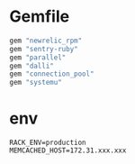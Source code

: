# Gemfile
```ruby
gem "newrelic_rpm"
gem "sentry-ruby"
gem "parallel"
gem "dalli"
gem "connection_pool"
gem "systemu"
```

# env
```
RACK_ENV=production
MEMCACHED_HOST=172.31.xxx.xxx
```
